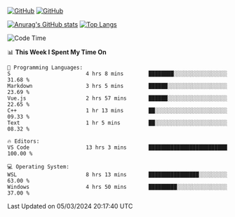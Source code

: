 [![GitHub](https://img.shields.io/github/followers/sharpxk?style=social)](https://github.com/sharpxk) [![GitHub](https://img.shields.io/github/stars/sharpxk?style=social)](https://github.com/sharpxk)

[![Anurag's GitHub stats](https://github-readme-stats-git-masterrstaa-rickstaa.vercel.app/api?username=sharpxk&hide=contribs,prs,issues&show_icons=true&theme=tokyonight)](https://github.com/anuraghazra/github-readme-stats)
[![Top Langs](https://github-readme-stats-git-masterrstaa-rickstaa.vercel.app/api/top-langs/?username=sharpxk&layout=compact&theme=tokyonight)](https://github.com/anuraghazra/github-readme-stats)

<!--START_SECTION:waka-->
![Code Time](http://img.shields.io/badge/Code%20Time-443%20hrs%2020%20mins-blue)

📊 **This Week I Spent My Time On** 

```text
💬 Programming Languages: 
S                        4 hrs 8 mins        ████████░░░░░░░░░░░░░░░░░   31.68 % 
Markdown                 3 hrs 5 mins        ██████░░░░░░░░░░░░░░░░░░░   23.69 % 
Vue.js                   2 hrs 57 mins       ██████░░░░░░░░░░░░░░░░░░░   22.65 % 
C++                      1 hr 13 mins        ██░░░░░░░░░░░░░░░░░░░░░░░   09.33 % 
Text                     1 hr 5 mins         ██░░░░░░░░░░░░░░░░░░░░░░░   08.32 % 

🔥 Editors: 
VS Code                  13 hrs 3 mins       █████████████████████████   100.00 % 

💻 Operating System: 
WSL                      8 hrs 13 mins       ████████████████░░░░░░░░░   63.00 % 
Windows                  4 hrs 50 mins       █████████░░░░░░░░░░░░░░░░   37.00 % 
```


 Last Updated on 05/03/2024 20:17:40 UTC
<!--END_SECTION:waka-->
